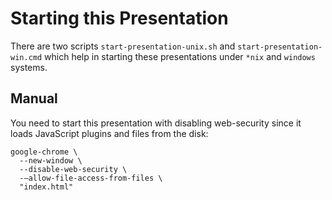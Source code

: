 # Starting this Presentation

There are two scripts `start-presentation-unix.sh` and
`start-presentation-win.cmd` which help in starting these presentations under
`*nix` and `windows` systems.

## Manual

You need to start this presentation with disabling web-security since it loads
JavaScript plugins and files from the disk:

```shell
google-chrome \
  --new-window \
  --disable-web-security \
  -–allow-file-access-from-files \
  "index.html"
```
